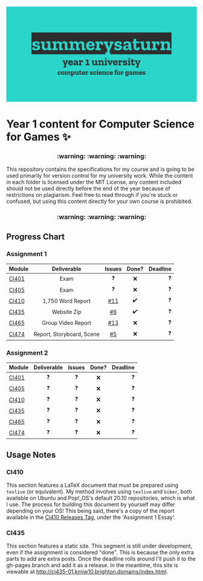 ![y1-university](.github/preview.png)

# Year 1 content for Computer Science for Games :sparkles:

<h3 align="center">
 :warning: :warning: :warning:
</h3>

This repository contains the specifications for my course and is going to be used primarily for version control for my university work. While the content in each folder is licensed under the MIT License, any content included should not be used directly before the end of the year because of restrictions on plagiarism. Feel free to read through if you're stuck or confused, but using this content directly for your own course is prohibited.

<h3 align="center">
 :warning: :warning: :warning:
</h3>

## Progress Chart

### Assignment 1

| Module                                                                                                              | Deliverable               | Issues                                                          | Done?              | Deadline   |
| :------------------------------------------------------------------------------------------------------------------ | :-----------------------: | :-------------------------------------------------------------: | :----------------: | ---------: |
| [CI401](https://github.com/summerysaturn/y1-university/tree/main/CI401-Introduction-to-Programming)                 | Exam                      | :question:                                                      | :x:                | :question: |
| [CI405](https://github.com/summerysaturn/y1-university/tree/main/CI405-Computing-Technologies)                      | Exam                      | :question:                                                      | :x:                | :question: |
| [CI410](https://github.com/summerysaturn/y1-university/tree/main/CI410-Introduction-to-Game-Design-and-Development) | 1,750 Word Report         | [#11](https://github.com/summerysaturn/y1-university/issues/11) | :heavy_check_mark: | :question: |
| [CI435](https://github.com/summerysaturn/y1-university/tree/main/CI435-Introduction-to-Web-Development)             | Website Zip               | [#6](https://github.com/summerysaturn/y1-university/issues/6)   | :heavy_check_mark: | :question: |
| [CI465](https://github.com/summerysaturn/y1-university/tree/main/CI465-Working-in-the-Digital-and-Games-Industries) | Group Video Report        | [#13](https://github.com/summerysaturn/y1-university/issues/13) | :x:                | :question: |
| [CI474](https://github.com/summerysaturn/y1-university/tree/main/CI474-Introduction-to-3D-Modelling-and-Animation)  | Report, Storyboard, Scene | [#5](https://github.com/summerysaturn/y1-university/issues/5)   | :x:                | :question: |

### Assignment 2

| Module                                                                                                              | Deliverable | Issues     | Done? | Deadline   |
| :------------------------------------------------------------------------------------------------------------------ | :---------: | :--------: | :---: | ---------: |
| [CI401](https://github.com/summerysaturn/y1-university/tree/main/CI401-Introduction-to-Programming)                 | :question:  | :question: | :x:   | :question: |
| [CI405](https://github.com/summerysaturn/y1-university/tree/main/CI405-Computing-Technologies)                      | :question:  | :question: | :x:   | :question: |
| [CI410](https://github.com/summerysaturn/y1-university/tree/main/CI410-Introduction-to-Game-Design-and-Development) | :question:  | :question: | :x:   | :question: |
| [CI435](https://github.com/summerysaturn/y1-university/tree/main/CI435-Introduction-to-Web-Development)             | :question:  | :question: | :x:   | :question: |
| [CI465](https://github.com/summerysaturn/y1-university/tree/main/CI465-Working-in-the-Digital-and-Games-Industries) | :question:  | :question: | :x:   | :question: |
| [CI474](https://github.com/summerysaturn/y1-university/tree/main/CI474-Introduction-to-3D-Modelling-and-Animation)  | :question:  | :question: | :x:   | :question: |

## Usage Notes

### CI410

This section features a LaTeX document that must be prepared using `texlive` (or equivalent). My method involves using `texlive` and `biber`, both available on Ubuntu and Pop!\_OS's default 20.10 repositories, which is what I use. The process for building this document by yourself may differ depending on your OS! This being said, there's a copy of the report available in the [CI410 Releases Tag](https://github.com/summerysaturn/y1-university/releases/tag/CI410), under the 'Assignment 1 Essay'.

### CI435

This section features a static site. This segment is still under development, even if the assignment is considered "done". This is because the only extra parts to add are extra posts. Once the deadline rolls around I'll push it to the gh-pages branch and add it as a release. In the meantime, this site is viewable at <http://ci435-01.kmjw10.brighton.domains/index.html>.

